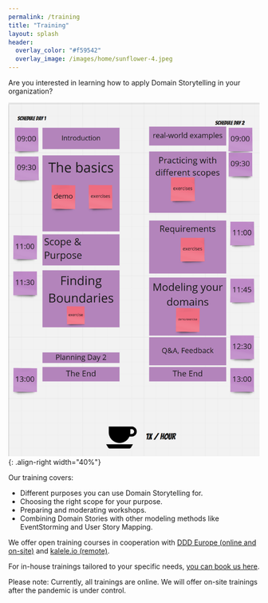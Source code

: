 ```yaml
---
permalink: /training
title: "Training"
layout: splash
header: 
  overlay_color: "#f59542"
  overlay_image: /images/home/sunflower-4.jpeg
---
```


Are you interested in learning how to apply Domain Storytelling in your organization?

![A training schedule](/images/training/schedule.png){: .align-right width="40%"}

Our training covers:

- Different purposes you can use Domain Storytelling for.
- Choosing the right scope for your purpose.
- Preparing and moderating workshops.
- Combining Domain Stories with other modeling methods like EventStorming and User Story Mapping.

We offer open training courses in cooperation with [DDD Europe (online and on-site)](https://dddeurope.academy/domain-storytelling-stefan-hofer-henning-schwentner/) and [kalele.io (remote)](https://kalele.io/training/domain-storytelling/).

For in-house trainings tailored to your specific needs, [you can book us here](https://www.wps.de/en/trainings/domain-storytelling/).

Please note: Currently, all trainings are online. We will offer on-site trainings after the pandemic is under control.
